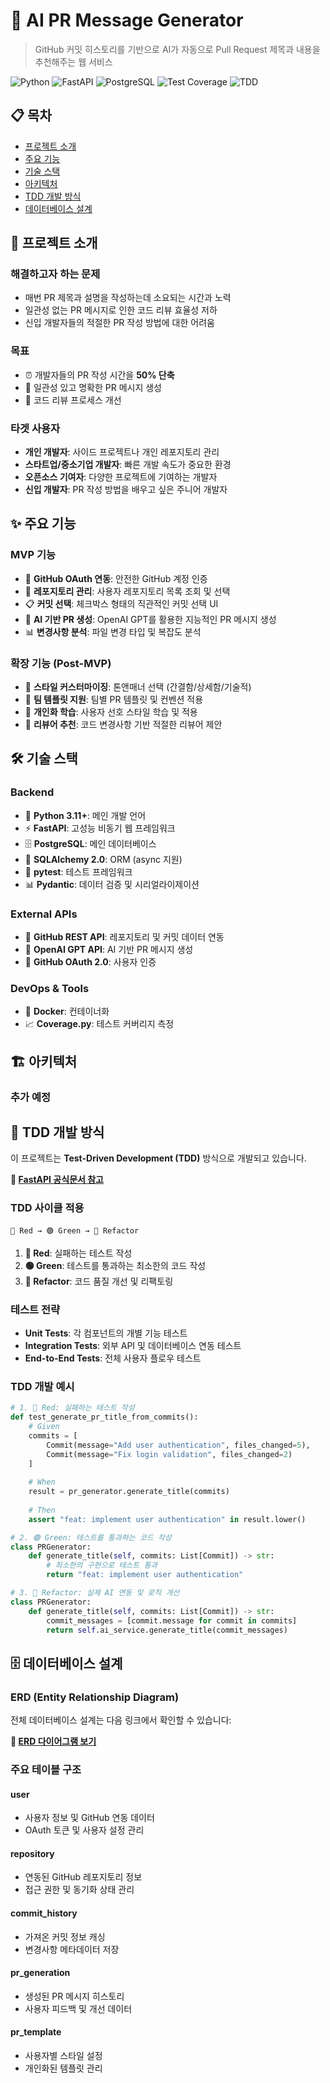 # 🤖 AI PR Message Generator

> GitHub 커밋 히스토리를 기반으로 AI가 자동으로 Pull Request 제목과 내용을 추천해주는 웹 서비스

![Python](https://img.shields.io/badge/Python-3.11+-blue.svg)
![FastAPI](https://img.shields.io/badge/FastAPI-0.104+-green.svg)
![PostgreSQL](https://img.shields.io/badge/PostgreSQL-15+-blue.svg)
![Test Coverage](https://img.shields.io/badge/Coverage-95%25-brightgreen.svg)
![TDD](https://img.shields.io/badge/Development-TDD-red.svg)

## 📋 목차

- [프로젝트 소개](#-프로젝트-소개)
- [주요 기능](#-주요-기능)
- [기술 스택](#-기술-스택)
- [아키텍처](#-아키텍처)
- [TDD 개발 방식](#-tdd-개발-방식)
- [데이터베이스 설계](#-데이터베이스-설계)

## 🎯 프로젝트 소개

### 해결하고자 하는 문제
- 매번 PR 제목과 설명을 작성하는데 소요되는 시간과 노력
- 일관성 없는 PR 메시지로 인한 코드 리뷰 효율성 저하
- 신입 개발자들의 적절한 PR 작성 방법에 대한 어려움

### 목표
- ⏰ 개발자들의 PR 작성 시간을 **50% 단축**
- 📝 일관성 있고 명확한 PR 메시지 생성
- 🔄 코드 리뷰 프로세스 개선

### 타겟 사용자
- **개인 개발자**: 사이드 프로젝트나 개인 레포지토리 관리
- **스타트업/중소기업 개발자**: 빠른 개발 속도가 중요한 환경
- **오픈소스 기여자**: 다양한 프로젝트에 기여하는 개발자
- **신입 개발자**: PR 작성 방법을 배우고 싶은 주니어 개발자

## ✨ 주요 기능

### MVP 기능
- 🔐 **GitHub OAuth 연동**: 안전한 GitHub 계정 인증
- 📂 **레포지토리 관리**: 사용자 레포지토리 목록 조회 및 선택
- 📋 **커밋 선택**: 체크박스 형태의 직관적인 커밋 선택 UI
- 🤖 **AI 기반 PR 생성**: OpenAI GPT를 활용한 지능적인 PR 메시지 생성
- 📊 **변경사항 분석**: 파일 변경 타입 및 복잡도 분석

### 확장 기능 (Post-MVP)
- 🎨 **스타일 커스터마이징**: 톤앤매너 선택 (간결함/상세함/기술적)
- 📑 **팀 템플릿 지원**: 팀별 PR 템플릿 및 컨벤션 적용
- 🧠 **개인화 학습**: 사용자 선호 스타일 학습 및 적용
- 👥 **리뷰어 추천**: 코드 변경사항 기반 적절한 리뷰어 제안

## 🛠 기술 스택

### Backend
- 🐍 **Python 3.11+**: 메인 개발 언어
- ⚡ **FastAPI**: 고성능 비동기 웹 프레임워크
- 🗄️ **PostgreSQL**: 메인 데이터베이스
- 🔄 **SQLAlchemy 2.0**: ORM (async 지원)
- 🧪 **pytest**: 테스트 프레임워크
- 📊 **Pydantic**: 데이터 검증 및 시리얼라이제이션

### External APIs
- 🐙 **GitHub REST API**: 레포지토리 및 커밋 데이터 연동
- 🤖 **OpenAI GPT API**: AI 기반 PR 메시지 생성
- 🔐 **GitHub OAuth 2.0**: 사용자 인증

### DevOps & Tools
- 🐳 **Docker**: 컨테이너화
- 📈 **Coverage.py**: 테스트 커버리지 측정

## 🏗 아키텍처

### 추가 예정

## 🧪 TDD 개발 방식

이 프로젝트는 **Test-Driven Development (TDD)** 방식으로 개발되고 있습니다.

**🔗 [FastAPI 공식문서 참고]([https://dbdiagram.io/d/PR-generation-service-ERD-68527617f039ec6d36c0137c](https://fastapi.tiangolo.com/ko/tutorial/testing/?h=%ED%85%8C%EC%8A%A4%ED%8A%B8))**

### TDD 사이클 적용
```
🔴 Red → 🟢 Green → 🔵 Refactor
```

1. **🔴 Red**: 실패하는 테스트 작성
2. **🟢 Green**: 테스트를 통과하는 최소한의 코드 작성
3. **🔵 Refactor**: 코드 품질 개선 및 리팩토링

### 테스트 전략
- **Unit Tests**: 각 컴포넌트의 개별 기능 테스트
- **Integration Tests**: 외부 API 및 데이터베이스 연동 테스트
- **End-to-End Tests**: 전체 사용자 플로우 테스트

### TDD 개발 예시
```python
# 1. 🔴 Red: 실패하는 테스트 작성
def test_generate_pr_title_from_commits():
    # Given
    commits = [
        Commit(message="Add user authentication", files_changed=5),
        Commit(message="Fix login validation", files_changed=2)
    ]
    
    # When
    result = pr_generator.generate_title(commits)
    
    # Then
    assert "feat: implement user authentication" in result.lower()

# 2. 🟢 Green: 테스트를 통과하는 코드 작성
class PRGenerator:
    def generate_title(self, commits: List[Commit]) -> str:
        # 최소한의 구현으로 테스트 통과
        return "feat: implement user authentication"

# 3. 🔵 Refactor: 실제 AI 연동 및 로직 개선
class PRGenerator:
    def generate_title(self, commits: List[Commit]) -> str:
        commit_messages = [commit.message for commit in commits]
        return self.ai_service.generate_title(commit_messages)
```

## 🗄 데이터베이스 설계

### ERD (Entity Relationship Diagram)
전체 데이터베이스 설계는 다음 링크에서 확인할 수 있습니다:

**🔗 [ERD 다이어그램 보기](https://dbdiagram.io/d/PR-generation-service-ERD-68527617f039ec6d36c0137c)**

### 주요 테이블 구조

#### user
- 사용자 정보 및 GitHub 연동 데이터
- OAuth 토큰 및 사용자 설정 관리

#### repository
- 연동된 GitHub 레포지토리 정보
- 접근 권한 및 동기화 상태 관리

#### commit_history
- 가져온 커밋 정보 캐싱
- 변경사항 메타데이터 저장

#### pr_generation
- 생성된 PR 메시지 히스토리
- 사용자 피드백 및 개선 데이터

#### pr_template
- 사용자별 스타일 설정
- 개인화된 템플릿 관리
